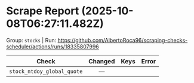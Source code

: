 # Scrape Report (2025-10-08T06:27:11.482Z)

Group: `stocks`  |  Run: https://github.com/AlbertoRoca96/scraping-checks-scheduler/actions/runs/18335807996

| Check | Changed | Keys | Error |
|---|:---:|:--|:--|
| `stock_ntdoy_global_quote` | — |  |  |
